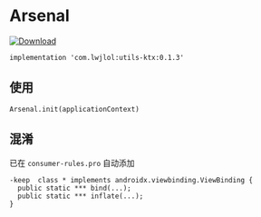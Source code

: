 # Arsenal
[ ![Download](https://api.bintray.com/packages/wenchieh/maven/Android-utils-ktx/images/download.svg) ](https://bintray.com/wenchieh/maven/Android-utils-ktx/_latestVersion)
```
implementation 'com.lwjlol:utils-ktx:0.1.3'
```
## 使用
```
Arsenal.init(applicationContext)
```

## 混淆
已在  `consumer-rules.pro` 自动添加
```
-keep  class * implements androidx.viewbinding.ViewBinding {
  public static *** bind(...);
  public static *** inflate(...);
}

```
